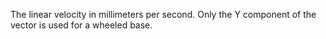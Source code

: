 The linear velocity in millimeters per second.
Only the Y component of the vector is used for a wheeled base.
